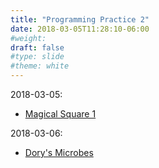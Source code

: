 ```yaml
---
title: "Programming Practice 2"
date: 2018-03-05T11:28:10-06:00
#weight: 
draft: false
#type: slide
#theme: white
---
```


2018-03-05: 

* [Magical Square 1](https://www.hackerrank.com/contests/pro-com-3/challenges/magical-square-1)

2018-03-06:

* [Dory's Microbes](https://www.hackerrank.com/contests/pro-com-3/challenges/dorys-microbes)

